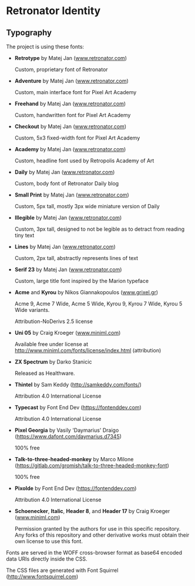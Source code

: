 # Retronator Identity

## Typography

The project is using these fonts:

- **Retrotype** by Matej Jan (www.retronator.com)

  Custom, proprietary font of Retronator

- **Adventure** by Matej Jan (www.retronator.com)

  Custom, main interface font for Pixel Art Academy

- **Freehand** by Matej Jan (www.retronator.com)

  Custom, handwritten font for Pixel Art Academy

- **Checkout** by Matej Jan (www.retronator.com)

  Custom, 5x3 fixed-width font for Pixel Art Academy

- **Academy** by Matej Jan (www.retronator.com)

  Custom, headline font used by Retropolis Academy of Art
  
- **Daily** by Matej Jan (www.retronator.com)

  Custom, body font of Retronator Daily blog

- **Small Print** by Matej Jan (www.retronator.com)

  Custom, 5px tall, mostly 3px wide miniature version of Daily

- **Illegible** by Matej Jan (www.retronator.com)

  Custom, 3px tall, designed to not be legible as to detract from reading tiny text

- **Lines** by Matej Jan (www.retronator.com)

  Custom, 2px tall, abstractly represents lines of text

- **Serif 23** by Matej Jan (www.retronator.com)

  Custom, large title font inspired by the Marion typeface

- **Acme** and **Kyrou** by Nikos Giannakopoulos (www.grixel.gr)

  Acme 9, Acme 7 Wide, Acme 5 Wide, Kyrou 9, Kyrou 7 Wide, Kyrou 5 Wide variants.

  Attribution-NoDerivs 2.5 license

- **Uni 05** by Craig Kroeger (www.miniml.com)

  Available free under license at http://www.miniml.com/fonts/license/index.html (attribution)
  
- **ZX Spectrum** by Darko Stanicic

  Released as Healthware. 
  
- **Thintel** by Sam Keddy (http://samkeddy.com/fonts/)

  Attribution 4.0 International License

- **Typecast** by Font End Dev (https://fontenddev.com)

  Attribution 4.0 International License

- **Pixel Georgia** by Vasily 'Daymarius' Draigo (https://www.dafont.com/daymarius.d7345)

  100% free

- **Talk-to-three-headed-monkey** by Marco Milone (https://gitlab.com/gromish/talk-to-three-headed-monkey-font)

  100% free

- **Pixolde** by Font End Dev (https://fontenddev.com)

  Attribution 4.0 International License

- **Schoenecker**, **Italic**, **Header 8**, and **Header 17** by Craig Kroeger (www.miniml.com)

  Permission granted by the authors for use in this specific repository.
  Any forks of this repository and other derivative works must obtain their own license to use this font.

Fonts are served in the WOFF cross-browser format as base64 encoded data URIs directly inside the CSS.

The CSS files are generated with Font Squirrel (http://www.fontsquirrel.com)
